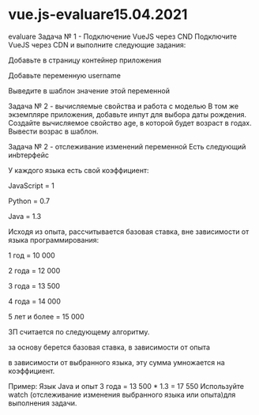 # vue.js-evaluare15.04.2021
evaluare
Задача № 1 - Подключение VueJS через CND
Подключите VueJS через CDN и выполните следующие задания:

Добавьте в страницу контейнер приложения

Добавьте переменную username

Выведите в шаблон значение этой переменной


Задача № 2 - вычисляемые свойства и работа с моделью
В том же экземпляре приложения, добавьте инпут для выбора даты рождения. Создайте вычисляемое свойство age, в которой будет возраст в годах. Вывести возрас в шаблон.


Задача № 2 - отслеживание изменений переменной
Есть следующий инbтерфейс




У каждого языка есть свой коэффициент:

JavaScript = 1

Python = 0.7

Java = 1.3


Исходя из опыта, рассчитывается базовая ставка, вне зависимости от языка программирования:

1 год = 10 000

2 года = 12 000

3 года = 13 500

4 года = 14 000

5 лет и более = 15 000

ЗП  считается по следующему алгоритму. 

за основу берется базовая ставка, в зависимости от опыта

в зависимости от выбранного языка, эту сумма умножается на коэффициент.

Пример: Язык Java и опыт 3 года = 13 500 * 1.3 = 17 550
Используйте watch (отслеживание изменения выбранного языка или опыта)для выполнения задачи.
